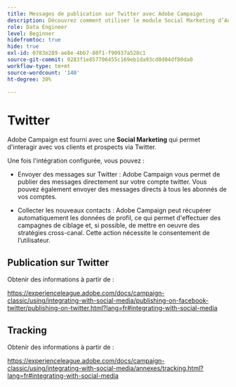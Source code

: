 ```yaml
---
title: Messages de publication sur Twitter avec Adobe Campaign
description: Découvrez comment utiliser le module Social Marketing d’Adobe Campaign pour publier des messages sur Twitter et collecter des données de contact.
role: Data Engineer
level: Beginner
hidefromtoc: true
hide: true
exl-id: 0783e289-ae8e-4bb7-80f1-f90937a528c1
source-git-commit: 9283f1e857706455c169eb1da93cd0d04df80da0
workflow-type: tm+mt
source-wordcount: '140'
ht-degree: 30%

---
```


# Twitter

Adobe Campaign est fourni avec une **Social Marketing** qui permet d&#39;interagir avec vos clients et prospects via Twitter.

Une fois l&#39;intégration configurée, vous pouvez :

* Envoyer des messages sur Twitter : Adobe Campaign vous permet de publier des messages directement sur votre compte twitter. Vous pouvez également envoyer des messages directs à tous les abonnés de vos comptes.

* Collecter les nouveaux contacts : Adobe Campaign peut récupérer automatiquement les données de profil, ce qui permet d&#39;effectuer des campagnes de ciblage et, si possible, de mettre en oeuvre des stratégies cross-canal. Cette action nécessite le consentement de l’utilisateur.


## Publication sur Twitter

Obtenir des informations à partir de :

https://experienceleague.adobe.com/docs/campaign-classic/using/integrating-with-social-media/publishing-on-facebook-twitter/publishing-on-twitter.html?lang=fr#integrating-with-social-media


## Tracking

Obtenir des informations à partir de :

https://experienceleague.adobe.com/docs/campaign-classic/using/integrating-with-social-media/annexes/tracking.html?lang=fr#integrating-with-social-media
